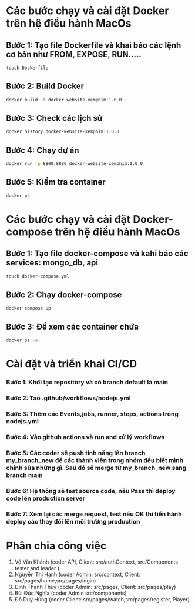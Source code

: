 # Các bước chạy và cài đặt Docker trên hệ điều hành MacOs

## Bước 1: Tạo file Dockerfile và khai báo các lệnh cơ bản như FROM, EXPOSE, RUN.....

```bash
touch Dockerfile
```

## Bước 2: Build Docker

```bash
docker build -t docker-website-xemphim:1.0.0 .
```

## Bước 3: Check các lịch sử

```bash
docker history docker-website-xemphim:1.0.0
```

## Bước 4: Chạy dự án

```bash
docker run -p 8800:8800 docker-website-xemphim:1.0.0
```

## Bước 5: Kiểm tra container

```bash
docker ps
```

# Các bước chạy và cài đặt Docker-compose trên hệ điều hành MacOs

## Bước 1: Tạo file docker-compose và kahi báo các services: mongo_db, api

```bash
touch docker-compose.yml
```

## Bước 2: Chạy docker-compose

```bash
docker compose up
```

## Bước 3: Để xem các container chứa

```bash
docker ps -a
```

# Cài đặt và triển khai CI/CD

### Bước 1: Khởi tạo repository và có branch default là main

### Bước 2: Tạo .github/workflows/nodejs.yml

### Bước 3: Thêm các Events,jobs, runner, steps, actions trong nodejs.yml

### Bước 4: Vào github actions và run and xử lý workflows

### Bước 5: Các coder sẽ push tính năng lên branch my_branch_new để các thành viên trong nhóm đều biết mình chỉnh sửa những gì. Sau đó sẽ merge từ my_branch_new sang branch main

### Bước 6: Hệ thống sẽ test source code, nếu Pass thì deploy code lên production server

### Bước 7: Xem lại các merge request, test nếu OK thì tiến hành deploy các thay đổi lên môi trường production

# Phân chia công việc

1. Võ Văn Khánh (coder API, Client: src/authContext, src/Components tester and leader )
2. Nguyễn Thị Hạnh (coder Admin: src/context, Client: src/pages/home,src/pages/login)
3. Đinh Thanh Thuỷ (coder Admin: src/pages, Client: src/pages/play)
4. Bùi Đức Nghĩa (coder Admin src/components)
5. Đỗ Duy Hùng (coder Client: src/pages/watch,src/pages/register, Player)
